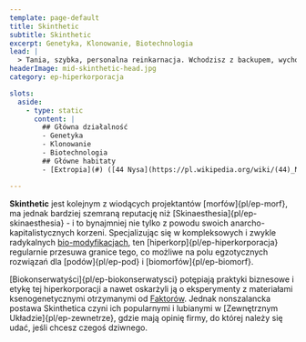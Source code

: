 ```yaml
---
template: page-default
title: Skinthetic
subtitle: Skinthetic
excerpt: Genetyka, Klonowanie, Biotechnologia
lead: |
  > Tania, szybka, personalna reinkarnacja. Wchodzisz z backupem, wychodzisz z nowym uśmiechem i fabryczną instalacją gestów aprobaty.
headerImage: mid-skinthetic-head.jpg
category: ep-hiperkorporacja

slots:
  aside:
    - type: static
      content: |
        ## Główna działalność
        - Genetyka
        - Klonowanie
        - Biotechnologia
        ## Główne habitaty
        - [Extropia](#) ([44 Nysa](https://pl.wikipedia.org/wiki/(44)_Nysa), [Pas asteroidów](#))

---
```

**Skinthetic** jest kolejnym z wiodących projektantów [morfów]{pl/ep-morf}, ma jednak bardziej szemraną reputację niż [Skinaesthesia]{pl/ep-skinaesthesia} - i to bynajmniej nie tylko z powodu swoich anarcho-kapitalistycznych korzeni. Specjalizując się w kompleksowych i zwykle radykalnych [bio-modyfikacjach](#), ten [hiperkorp]{pl/ep-hiperkorporacja} regularnie przesuwa granice tego, co możliwe na polu egzotycznych rozwiązań dla [podów]{pl/ep-pod} i [biomorfów]{pl/ep-biomorf}.

[Biokonserwatyści]{pl/ep-biokonserwatysci} potępiają praktyki biznesowe i etykę tej hiperkorporacji a nawet oskarżyli ją o eksperymenty z materiałami ksenogenetycznymi otrzymanymi od [Faktorów](#). Jednak nonszalancka postawa Skinthetica czyni ich popularnymi i lubianymi w [Zewnętrznym Układzie]{pl/ep-zewnetrze}, gdzie mają opinię firmy, do której należy się udać, jeśli chcesz czegoś dziwnego.

